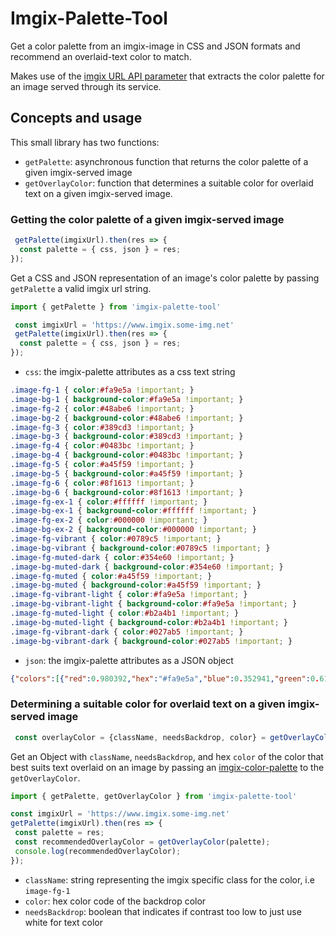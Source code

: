 # Imgix-Palette-Tool

 Get a color palette from an imgix-image in CSS and JSON formats and recommend an overlaid-text color to match.
 
 Makes use of the [imgix URL API parameter](https://docs.imgix.com/apis/url/color-palette/palette) that extracts the color palette for an image served through its service.

## Concepts and usage

This small library has two functions: 
- `getPalette`: asynchronous function that returns the color palette of a given imgix-served image
- `getOverlayColor`: function that determines a suitable color for overlaid text on a given imgix-served image.

<!-- This library can be used to automatically adjust styling depending on an imgix asset's attributes. I.e., have an image's overlaid text automatically update its color styles if the image changes in any way. -->

### Getting the color palette of a given imgix-served image

```javascript
 getPalette(imgixUrl).then(res => {
  const palette = { css, json } = res;
});
```

 Get a CSS and JSON representation of an image's color palette by passing `getPalette` a valid imgix url string.

```javascript
import { getPalette } from 'imgix-palette-tool'

 const imgixUrl = 'https://www.imgix.some-img.net'
 getPalette(imgixUrl).then(res => {
  const palette = { css, json } = res;
});
```

   - `css`: the imgix-palette attributes as a css text string

  ```css
.image-fg-1 { color:#fa9e5a !important; }
.image-bg-1 { background-color:#fa9e5a !important; }
.image-fg-2 { color:#48abe6 !important; }
.image-bg-2 { background-color:#48abe6 !important; }
.image-fg-3 { color:#389cd3 !important; }
.image-bg-3 { background-color:#389cd3 !important; }
.image-fg-4 { color:#0483bc !important; }
.image-bg-4 { background-color:#0483bc !important; }
.image-fg-5 { color:#a45f59 !important; }
.image-bg-5 { background-color:#a45f59 !important; }
.image-fg-6 { color:#8f1613 !important; }
.image-bg-6 { background-color:#8f1613 !important; }
.image-fg-ex-1 { color:#ffffff !important; }
.image-bg-ex-1 { background-color:#ffffff !important; }
.image-fg-ex-2 { color:#000000 !important; }
.image-bg-ex-2 { background-color:#000000 !important; }
.image-fg-vibrant { color:#0789c5 !important; }
.image-bg-vibrant { background-color:#0789c5 !important; }
.image-fg-muted-dark { color:#354e60 !important; }
.image-bg-muted-dark { background-color:#354e60 !important; }
.image-fg-muted { color:#a45f59 !important; }
.image-bg-muted { background-color:#a45f59 !important; }
.image-fg-vibrant-light { color:#fa9e5a !important; }
.image-bg-vibrant-light { background-color:#fa9e5a !important; }
.image-fg-muted-light { color:#b2a4b1 !important; }
.image-bg-muted-light { background-color:#b2a4b1 !important; }
.image-fg-vibrant-dark { color:#027ab5 !important; }
.image-bg-vibrant-dark { background-color:#027ab5 !important; }
  ```

   - `json`: the imgix-palette attributes as a JSON object

   ```json
   {"colors":[{"red":0.980392,"hex":"#fa9e5a","blue":0.352941,"green":0.619608},{"red":0.282353,"hex":"#48abe6","blue":0.901961,"green":0.670588},{"red":0.219608,"hex":"#389cd3","blue":0.827451,"green":0.611765},{"red":0.0156863,"hex":"#0483bc","blue":0.737255,"green":0.513725},{"red":0.643137,"hex":"#a45f59","blue":0.34902,"green":0.372549},{"red":0.560784,"hex":"#8f1613","blue":0.0745098,"green":0.0862745}],"average_luminance":0.375264,"dominant_colors":{"vibrant":{"red":0.027451,"hex":"#0789c5","blue":0.772549,"green":0.537255},"muted_light":{"red":0.698039,"hex":"#b2a4b1","blue":0.694118,"green":0.643137},"muted":{"red":0.643137,"hex":"#a45f59","blue":0.34902,"green":0.372549},"vibrant_dark":{"red":0.00784314,"hex":"#027ab5","blue":0.709804,"green":0.478431},"vibrant_light":{"red":0.980392,"hex":"#fa9e5a","blue":0.352941,"green":0.619608},"muted_dark":{"red":0.207843,"hex":"#354e60","blue":0.376471,"green":0.305882}}}
   ```

### Determining a suitable color for overlaid text on a given imgix-served image

```javascript
 const overlayColor = {className, needsBackdrop, color} = getOverlayColor(palette)
```

Get an Object with `className`, `needsBackdrop`, and hex `color` of the color that best suits text overlaid on an image by passing an [imgix-color-palette](#getting-the-color-palette-of-a-given-imgix-served-image) to the `getOverlayColor`.

 ```javascript
 import { getPalette, getOverlayColor } from 'imgix-palette-tool'

 const imgixUrl = 'https://www.imgix.some-img.net'
 getPalette(imgixUrl).then(res => {
  const palette = res;
  const recommendedOverlayColor = getOverlayColor(palette);
  console.log(recommendedOverlayColor);
});
 ```

   - `className`: string representing the imgix specific class for the color, i.e `image-fg-1`
  - `color`: hex color code of the backdrop color
  - `needsBackdrop`: boolean that indicates if contrast too low to just use white for text color